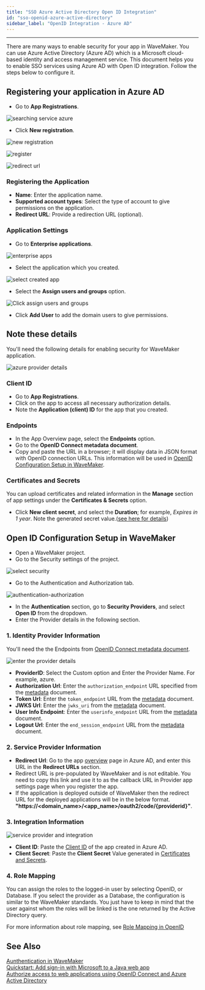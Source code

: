 ```yaml
---
title: "SSO Azure Active Directory Open ID Integration"
id: "sso-openid-azure-active-directory"
sidebar_label: "OpenID Integration - Azure AD"
---
```

---

There are many ways to enable security for your app in WaveMaker. You can use Azure Active Directory (Azure AD) which is a Microsoft cloud-based identity and access management service. This document helps you to enable SSO services using Azure AD with Open ID integration. Follow the steps below to configure it.

## Registering your application in Azure AD

- Go to **App Registrations**.

![searching service azure](/learn/assets/search-app-registration-azure.png)

- Click **New registration**.  

![new registration](/learn/assets/new-registration-azure.png)

![register](/learn/assets/register-application-azure.png)

![redirect url](/learn/assets/redirect-url-azure.png)

### Registering the Application

- **Name**: Enter the application name.
- **Supported account types**: Select the type of account to give permissions on the application.
- **Redirect URL**: Provide a redirection URL (optional).

### Application Settings

- Go to **Enterprise applications**.

![enterprise apps](/learn/assets/search-enterprise-apps.png)

- Select the application which you created.

![select created app](/learn/assets/open-created-application-azure.png)

- Select the **Assign users and groups** option.

![Click assign users and groups](/learn/assets/assign-users-groups-azure.png)

- Click **Add User** to add the domain users to give permissions.

## Note these details

You'll need the following details for enabling security for WaveMaker application.

![azure provider details](/learn/assets/azure-provider-details.png)

### Client ID

- Go to **App Registrations**.
- Click on the app to access all necessary authorization details.
- Note the **Application (client) ID** for the app that you created.

### Endpoints

- In the App Overview page, select the **Endpoints** option.
- Go to the **OpenID Connect metadata document**.
- Copy and paste the URL in a browser; it will display data in JSON format with OpenID connection URLs. This information will be used in [OpenID Configuration Setup in WaveMaker](#open-id-configuration-setup-in-wavemaker).

### Certificates and Secrets

You can upload certificates and related information in the **Manage** section of app settings under the **Certificates & Secrets** option.

- Click **New client secret**, and select the **Duration**; for example, *Expires in 1 year*. Note the generated secret value.([see here for details](https://docs.microsoft.com/en-gb/azure/active-directory/develop/howto-create-service-principal-portal#option-2-create-a-new-application-secret))

## Open ID Configuration Setup in WaveMaker

- Open a WaveMaker project.
- Go to the Security settings of the project.

![select security](/learn/assets/select-security.png)

- Go to the Authentication and Authorization tab.

![authentication-authorization](/learn/assets/authentication-authorization.png)

- In the **Authentication** section, go to **Security Providers**, and select **Open ID** from the dropdown.
- Enter the Provider details in the following section.

### 1. Identity Provider Information

You'll need the the Endpoints from [OpenID Connect metadata document](#endpoints).

![enter the provider details](/learn/assets/identity-provider-information-openid.png)

- **ProviderID**: Select the Custom option and Enter the Provider Name. For example, azure.
- **Authorization Url**: Enter the `authorization_endpoint` URL specified from the [metadata](#endpoints) document.
- **Token Url**: Enter the `token_endpoint` URL from the [metadata](#endpoints) document.
- **JWKS Url**: Enter the `jwks_uri` from the [metadata](#endpoints) document.
- **User Info Endpoint**: Enter the `userinfo_endpoint` URL from the [metadata](#endpoints) document.
- **Logout Url**: Enter the `end_session_endpoint` URL from the [metadata](#endpoints) document.

### 2. Service Provider Information

- **Redirect Url**: Go to the app [overview](#note-these-details) page in Azure AD, and enter this URL in the **Redirect URLs** section.
- Redirect URL is pre-populated by WaveMaker and is not editable. You need to copy this link and use it to as the callback URL in Provider app settings page when you register the app.
- If the application is deployed outside of WaveMaker then the redirect URL for the deployed applications will be in the below format. 
  **"https://<domain_name>/<app_name>/oauth2/code/{providerid}"**.

### 3. Integration Information

![service provider and integration](/learn/assets/service-provider-integration.png)

- **Client ID**:  Paste the [Client ID](#client-id) of the app created in Azure AD.
- **Client Secret**: Paste the **Client Secret** Value generated in [Certificates and Secrets](#certificates-and-secrets).

### 4. Role Mapping

You can assign the roles to the logged-in user by selecting OpenID, or Database. If you select the provider as a Database, the configuration is similar to the WaveMaker standards. You just have to keep in mind that the user against whom the roles will be linked is the one returned by the Active Directory query. 

For more information about role mapping, see [Role Mapping in OpenID](/learn/app-development/app-security/authentication/#role-mapping-3)

## See Also

[Aunthentication in WaveMaker](/learn/app-development/app-security/authentication/#openid)  
[Quickstart: Add sign-in with Microsoft to a Java web app](https://docs.microsoft.com/en-us/azure/active-directory/develop/quickstart-v2-java-webapp)  
[Authorize access to web applications using OpenID Connect and Azure Active Directory](https://docs.microsoft.com/en-us/azure/active-directory/develop/v1-protocols-openid-connect-code)  
